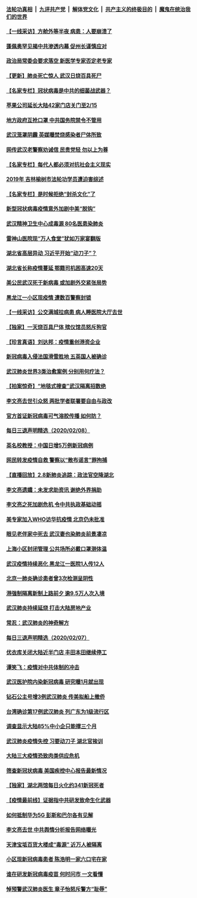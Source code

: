 ####  [法轮功真相](../../../../basic/blob/master/README.md?t=02091213) &nbsp;|&nbsp; [九评共产党](../../../../9ping.md/blob/master/README.md?t=02091213) &nbsp;|&nbsp; [解体党文化](../../../../jtdwh.md/blob/master/README.md?t=02091213)  &nbsp;|&nbsp; [共产主义的终极目的](../../../../gczydzjmd.md/blob/master/README.md?t=02091213) &nbsp;|&nbsp; [魔鬼在统治我们的世界](../../../../mgztzwmdsj.md/blob/master/README.md?t=02091213) 

#### [【一线采访】方舱外等半夜 病患：人要崩溃了](../pages/nsc413/n11854786.md?t=02091213) 

#### [蓬佩奥罕见揭中共渗透内幕 促州长谨慎应对](../pages/nsc413/n11854685.md?t=02091213) 

#### [政治局常委会要求落空 新医学专家否定老专家](../pages/nsc413/n11852540.md?t=02091213) 

#### [【更新】肺炎死亡惊人 武汉日烧百具死尸](../pages/nsc413/n11801312.md?t=02091213) 

#### [【名家专栏】冠状病毒是中共的细菌战武器？](../pages/nsc413/n11854546.md?t=02091213) 

#### [苹果公司延长大陆42家门店关门至2/15](../pages/nsc413/n11854605.md?t=02091213) 

#### [地方政府互抢口罩 中共国务院禁令不管用](../pages/nsc413/n11854459.md?t=02091213) 

#### [武汉笼罩阴霾 英媒曝焚烧感染者尸体所致](../pages/nsc413/n11854482.md?t=02091213) 

#### [网传武汉老警察劝诫信 民贵党轻 勿以上为尊](../pages/nsc413/n11854494.md?t=02091213) 

#### [【名家专栏】每代人都必须对抗社会主义现实](../pages/nsc413/n11831412.md?t=02091213) 

#### [2019年 吉林榆树市法轮功学员遭迫害综述](../pages/nsc413/n11849574.md?t=02091213) 

#### [【名家专栏】是时候拒绝“封杀文化”了](../pages/nsc413/n11814093.md?t=02091213) 

#### [新型冠状病毒疫情意外加剧中美“脱钩”](../pages/nsc413/n11854475.md?t=02091213) 

#### [武汉精神卫生中心成毒源 80名医患染肺炎](../pages/nsc413/n11854415.md?t=02091213) 

#### [雷神山医院现“万人食堂”犹如万家宴翻版](../pages/nsc413/n11854454.md?t=02091213) 

#### [湖北省高层异动 习近平开始“动刀子”？](../pages/nsc413/n11854313.md?t=02091213) 

#### [湖北省长称疫情蔓延 鄂籍司机困高速20天](../pages/nsc413/n11854382.md?t=02091213) 

#### [美公民武汉死于新病毒 或加剧外交紧张局势](../pages/nsc413/n11854331.md?t=02091213) 

#### [黑龙江一小区现疫情 遭数百警察封锁](../pages/nsc413/n11854347.md?t=02091213) 

#### [【一线采访】公交满城拉病患 病人睡医院大厅去世](../pages/nsc413/n11854322.md?t=02091213) 

#### [【独家】一天烧百具尸体 殡仪馆员怒斥狗官](../pages/nsc413/n11853323.md?t=02091213) 

#### [【珍言真语】刘达邦：疫情重创港资企业](../pages/nsc413/n11854274.md?t=02091213) 

#### [新冠病毒入侵法国滑雪胜地 五英国人被确诊](../pages/nsc413/n11854307.md?t=02091213) 

#### [武汉肺炎世界3类治愈案例 分别用何疗法？](../pages/nsc413/n11854231.md?t=02091213) 

#### [【拍案惊奇】“地毯式搜查”武汉隔离招数绝](../pages/nsc413/n11853334.md?t=02091213) 

#### [李文亮去世引众怒 两批学者联署要自由与政改](../pages/nsc413/n11854100.md?t=02091213) 

#### [官方首证新冠病毒可气溶胶传播 如何防？](../pages/nsc413/n11854210.md?t=02091213) 

#### [每日三退声明精选（2020/02/08）](../pages/nsc413/n11854227.md?t=02091213) 

#### [英名校教授：中国日增5万例新冠病例](../pages/nsc413/n11854174.md?t=02091213) 

#### [网民转发疫情自救 警察以“散布谣言”罪拘捕](../pages/nsc413/n11854110.md?t=02091213) 

#### [【直播回放】2.8新肺炎追踪：政法官空降湖北](../pages/nsc413/n11854028.md?t=02091213) 

#### [李文亮遗孀：未发求助资讯 谢绝外界捐助](../pages/nsc413/n11854067.md?t=02091213) 

#### [李文亮之死加剧危机 令中共执政基础动摇](../pages/nsc413/n11854003.md?t=02091213) 

#### [美专家加入WHO访华抗疫情 北京仍未批准](../pages/nsc413/n11854043.md?t=02091213) 

#### [眼见老伴家中死去 武汉妻也染肺炎前景凄凉](../pages/nsc413/n11854040.md?t=02091213) 

#### [上海小区封闭管理 公共场所必戴口罩测体温](../pages/nsc413/n11853846.md?t=02091213) 

#### [武汉疫情持续恶化 黑龙江一医院1人传12人](../pages/nsc413/n11853839.md?t=02091213) 

#### [北京一肺炎确诊患者曾3次检测呈阴性](../pages/nsc413/n11853772.md?t=02091213) 

#### [港强制隔离新制上路前夕 逾9.5万人次入境](../pages/nsc413/n11853708.md?t=02091213) 

#### [武汉肺炎持续延烧 打击大陆房地产业](../pages/nsc413/n11853405.md?t=02091213) 


#### [常忍：武汉肺炎的神奇解方](../pages/nsc413/n11853413.md?t=02091213) 

#### [每日三退声明精选（2020/02/07）](../pages/nsc413/n11853462.md?t=02091213) 

#### [优衣库关闭大陆近半门店 丰田本田继续停工](../pages/nsc413/n11853213.md?t=02091213) 

#### [谭笑飞：疫情对中共体制的冲击](../pages/nsc413/n11853341.md?t=02091213) 

#### [武汉医护院内染新冠病毒 研究曝1月就出现](../pages/nsc413/n11852928.md?t=02091213) 

#### [钻石公主号增3例武汉肺炎 传美拟船上撤侨](../pages/nsc413/n11853240.md?t=02091213) 

#### [台湾确诊第17例武汉肺炎 列广东为1级流行区](../pages/nsc413/n11853182.md?t=02091213) 

#### [调查显示大陆85%中小企只能撑三个月](../pages/nsc413/n11853086.md?t=02091213) 

#### [武汉肺炎疫情失控 习要动刀子 湖北官挨训](../pages/nsc413/n11851103.md?t=02091213) 

#### [大陆三大疫情恐致肉类供应危机](../pages/nsc413/n11852769.md?t=02091213) 

#### [筛查新冠状病毒 美国疾控中心报告最新情况](../pages/nsc413/n11853070.md?t=02091213) 

#### [【独家】湖北两馆每日火化约341新冠死者](../pages/nsc413/n11845444.md?t=02091213) 

#### [【疫情最前线】证据指中共研发致命生化武器](../pages/nsc413/n11853087.md?t=02091213) 

#### [如何抵制华为5G 彭斯和巴尔各有见解](../pages/nsc413/n11852535.md?t=02091213) 

#### [李文亮去世 中共舆情分析报告网络曝光](../pages/nsc413/n11852868.md?t=02091213) 

#### [天津宝坻百货大楼成“毒源” 近万人被隔离](../pages/nsc413/n11852839.md?t=02091213) 

#### [小区现新冠病毒患者 陈浩明一家六口宅在家](../pages/nsc413/n11852799.md?t=02091213) 

#### [谁在研发新冠病毒疫苗 何时问市 一文看懂](../pages/nsc413/n11852840.md?t=02091213) 

#### [悼预警武汉肺炎医生 章子怡怒斥警方“耻辱”](../pages/nsc413/n11852148.md?t=02091213) 

